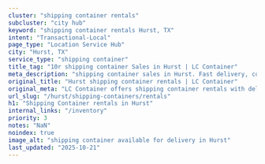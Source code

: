 ```yaml
---
cluster: "shipping container rentals"
subcluster: "city hub"
keyword: "shipping container rentals Hurst, TX"
intent: "Transactional-Local"
page_type: "Location Service Hub"
city: "Hurst, TX"
service_type: "shipping container"
title_tag: "10r shipping container Sales in Hurst | LC Container"
meta_description: "shipping container sales in Hurst. Fast delivery, competitive pricing. Serving shipping containers area. Quote ID: XU4. Call (214) 524-4168 for your free quote today."
original_title: "Hurst shipping container rentals | LC Container"
original_meta: "LC Container offers shipping container rentals with delivery in Hurst, TX. Local. Fast quotes. Since 2003."
url_slug: "/hurst/shipping-containers/rentals"
h1: "Shipping Container rentals in Hurst"
internal_links: "/inventory"
priority: 3
notes: "NaN"
noindex: true
image_alt: "shipping container available for delivery in Hurst"
last_updated: "2025-10-21"
---
```


<!-- TODO: Add unique city/inventory copy, images, and internal links here. -->
